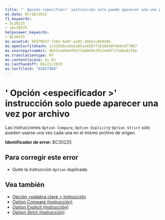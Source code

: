```yaml
---
title: "' Opción <specifier>' instrucción solo puede aparecer una vez por archivo"
ms.date: 07/20/2015
f1_keywords:
- bc30225
- vbc30225
helpviewer_keywords:
- BC30225
ms.assetid: 56970b37-7262-4a8f-ac01-2bb2cc8503de
ms.openlocfilehash: 1c33269ce3e2a851e0107f161b699fe04c977867
ms.sourcegitcommit: 9b552addadfb57fab0b9e7852ed4f1f1b8a42f8e
ms.translationtype: HT
ms.contentlocale: es-ES
ms.lasthandoff: 04/23/2019
ms.locfileid: "62027984"
---
```

# <a name="option-specifier-statement-can-only-appear-once-per-file"></a>' Opción \<especificador >' instrucción solo puede aparecer una vez por archivo
Las instrucciones `Option Compare`, `Option Explicit`y `Option Strict` solo pueden usarse una vez cada una en el mismo archivo de origen.  
  
 **Identificador de error:** BC30225  
  
## <a name="to-correct-this-error"></a>Para corregir este error  
  
- Quite la instrucción `Option` duplicada.  
  
## <a name="see-also"></a>Vea también

- [Opción \<palabra clave > instrucción](../../visual-basic/language-reference/statements/option-keyword-statement.md)
- [Option Compare (instrucción)](../../visual-basic/language-reference/statements/option-compare-statement.md)
- [Option Explicit (instrucción)](../../visual-basic/language-reference/statements/option-explicit-statement.md)
- [Option Strict (instrucción)](../../visual-basic/language-reference/statements/option-strict-statement.md)
